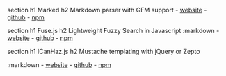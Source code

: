
section
  h1 Marked
  h2 Markdown parser with GFM support
    - [website](http://kiro.me/projects/fuse.html)
    - [github](https://github.com/krisk/fuse)
    - [npm](https://npmjs.org/package/fuse.js)

section
  h1 Fuse.js
  h2 Lightweight Fuzzy Search in Javascript
  :markdown
    - [website](http://kiro.me/projects/fuse.html)
    - [github](https://github.com/krisk/fuse)
    - [npm](https://npmjs.org/package/fuse.js)

section
  h1 ICanHaz.js
  h2 Mustache templating with jQuery or Zepto

  :markdown
    - [website](http://icanhazjs.com/)
    - [github](https://github.com/HenrikJoreteg/ICanHaz.js)
    - [npm](https://npmjs.org/package/icanhaz)